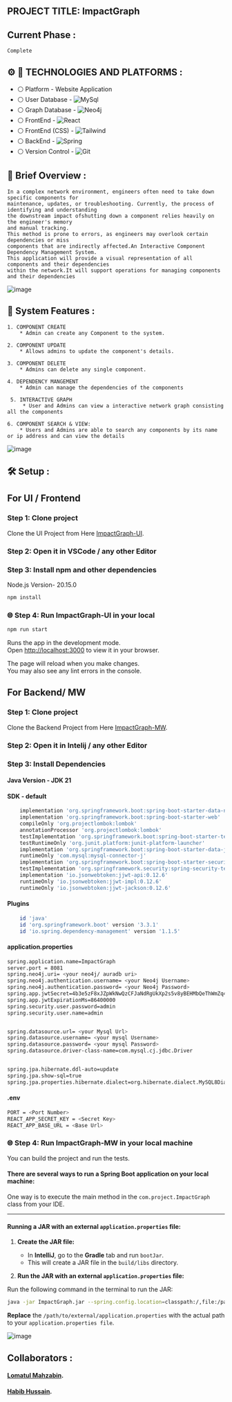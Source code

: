 ## PROJECT TITLE: ImpactGraph


## Current Phase :
```
Complete
```

 

## :gear: :wrench: TECHNOLOGIES AND PLATFORMS :
* :white_circle:  Platform   - Website Application
* :white_circle:  User Database   - ![MySql](https://img.shields.io/badge/MySQL-005C84?style=for-the-badge&logo=mysql&logoColor=white)
* :white_circle:  Graph Database   - ![Neo4j](https://img.shields.io/badge/Neo4j-018bff?style=for-the-badge&logo=neo4j&logoColor=white)
* :white_circle:  FrontEnd - ![React](https://img.shields.io/badge/React-20232A?style=for-the-badge&logo=react&logoColor=61DAFB)
* :white_circle:  FrontEnd (CSS) - ![Tailwind](https://img.shields.io/badge/Tailwind_CSS-38B2AC?style=for-the-badge&logo=tailwind-css&logoColor=white)
* :white_circle:  BackEnd  - ![Spring](https://img.shields.io/badge/Spring-6DB33F?style=for-the-badge&logo=spring&logoColor=white)
* :white_circle:  Version Control - ![Git](https://img.shields.io/badge/GIT-E44C30?style=for-the-badge&logo=git&logoColor=white)




##  :briefcase: Brief Overview : 
```
In a complex network environment, engineers often need to take down specific components for
maintenance, updates, or troubleshooting. Currently, the process of identifying and understanding
the downstream impact ofshutting down a component relies heavily on the engineer's memory
and manual tracking.
This method is prone to errors, as engineers may overlook certain dependencies or miss
components that are indirectly affected.An Interactive Component Dependency Management System.
This application will provide a visual representation of all components and their dependencies
within the network.It will support operations for managing components and their dependencies
 ```


![image](https://github.com/user-attachments/assets/9f3edbd0-4ec8-45fd-98a0-47a18f4a6d1b)


 ##  :high_brightness:  System Features : 
 ```
 1. COMPONENT CREATE
     * Admin can create any Component to the system.
 
 ```
 
 ```
 2. COMPONENT UPDATE
     * Allows admins to update the component's details.
 ```
 
 
 ```
 3. COMPONENT DELETE
     * Admins can delete any single component.
 ```
 
 
 ```
 4. DEPENDENCY MANGEMENT
     * Admin can manage the dependencies of the components
 ```
```
 5. INTERACTIVE GRAPH
     * User and Admins can view a interactive network graph consisting all the components
 ```

 ```
6. COMPONENT SEARCH & VIEW:
     * Users and Admins are able to search any components by its name or ip address and can view the details
 ```

![image](https://github.com/user-attachments/assets/f8d4efb3-7c7f-4cfd-b56c-ca39101743e4)




## :hammer_and_wrench: Setup :
## For UI / Frontend

### Step 1: Clone project

Clone the UI Project from Here [ImpactGraph-UI](https://github.com/Habib0905/ImpactGraph-UI.git).


### Step 2: Open it in VSCode / any other Editor


### Step 3: Install npm and other dependencies
Node.js Version- 20.15.0
```sh
npm install
```

### :globe_with_meridians: Step 4: Run ImpactGraph-UI in your local 

```sh
npm run start
```

Runs the app in the development mode.\
Open [http://localhost:3000](http://localhost:3000) to view it in your browser.

The page will reload when you make changes.\
You may also see any lint errors in the console.


## For Backend/ MW

### Step 1: Clone project

Clone the Backend Project from Here [ImpactGraph-MW](https://github.com/lomatul/ImpactGraph-MW.git).


### Step 2: Open it in Intelij / any other Editor

### Step 3: Install Dependencies
#### Java Version - JDK 21 
#### SDK - default
```sh
	implementation 'org.springframework.boot:spring-boot-starter-data-neo4j'
	implementation 'org.springframework.boot:spring-boot-starter-web'
	compileOnly 'org.projectlombok:lombok'
	annotationProcessor 'org.projectlombok:lombok'
	testImplementation 'org.springframework.boot:spring-boot-starter-test'
	testRuntimeOnly 'org.junit.platform:junit-platform-launcher'
	implementation 'org.springframework.boot:spring-boot-starter-data-jpa'
	runtimeOnly 'com.mysql:mysql-connector-j'
	implementation 'org.springframework.boot:spring-boot-starter-security'
	testImplementation 'org.springframework.security:spring-security-test'
	implementation 'io.jsonwebtoken:jjwt-api:0.12.6'
	runtimeOnly 'io.jsonwebtoken:jjwt-impl:0.12.6'
	runtimeOnly 'io.jsonwebtoken:jjwt-jackson:0.12.6'
```
#### Plugins
```sh
	id 'java'
	id 'org.springframework.boot' version '3.3.1'
	id 'io.spring.dependency-management' version '1.1.5'
```
#### application.properties
```sh
spring.application.name=ImpactGraph
server.port = 8081
spring.neo4j.uri= <your neo4j/ auradb uri>
spring.neo4j.authentication.username= <your Neo4j Username>
spring.neo4j.authentication.password= <your Neo4j Password>
spring.app.jwtSecret=4b3e5zF8xJZpWkNwQzCFJaNdRgUkXp2s5v8yBEHMbQeThWmZq4t6w9
spring.app.jwtExpirationMs=86400000
spring.security.user.password=admin
spring.security.user.name=admin


spring.datasource.url= <your Mysql Url>
spring.datasource.username= <your mysql Username>
spring.datasource.password= <your mysql Password>
spring.datasource.driver-class-name=com.mysql.cj.jdbc.Driver


spring.jpa.hibernate.ddl-auto=update
spring.jpa.show-sql=true
spring.jpa.properties.hibernate.dialect=org.hibernate.dialect.MySQL8Dialect
```

#### .env
```sh
PORT = <Port Number>
REACT_APP_SECRET_KEY = <Secret Key>
REACT_APP_BASE_URL = <Base Url>
```

### :globe_with_meridians: Step 4: Run ImpactGraph-MW in your local machine
You can build the project and run the tests.

#### There are several ways to run a Spring Boot application on your local machine:
One way is to execute the main method in the `com.project.ImpactGraph` class from your IDE.

---

#### Running a JAR with an external `application.properties` file:

1. **Create the JAR file:**
   - In **IntelliJ**, go to the **Gradle** tab and run `bootJar`. 
   - This will create a JAR file in the `build/libs` directory.

2. **Run the JAR with an external `application.properties` file:**
   
  Run the following command in the terminal to run the JAR:

   ```sh
   java -jar ImpactGraph.jar --spring.config.location=classpath:/,file:/path/to/external/application.properties
   ```

**Replace** the `/path/to/external/application.properties` with the actual path to your `application.properties file`.

![image](https://github.com/user-attachments/assets/601661bf-5731-4632-b643-23c227b5dea5)

## Collaborators :
 #### [Lomatul Mahzabin](https://github.com/lomatul).
 #### [Habib Hussain](https://github.com/Habib0905).


